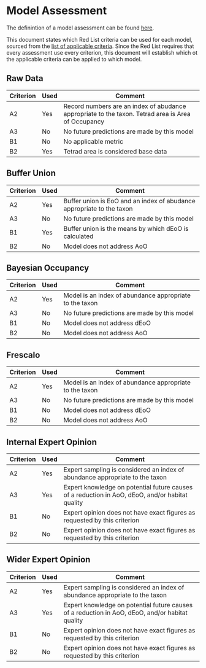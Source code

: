 # Model Assessment
The definintion of a model assessment can be found [here](./glossary.md#model-assessment).

This document states which Red List criteria can be used for each model, sourced from the [list of applicable criteria](./criteria.md). Since the Red List requires that every assessment use every criterion, this document will establish which ot the applicable criteria can be applied to which model.

## Raw Data
| Criterion | Used | Comment |
| --- |--- |---|
| A2 | Yes | Record numbers are an index of abudance appropriate to the taxon. Tetrad area is Area of Occupancy |
| A3 | No | No future predictions are made by this model |
| B1 | No | No applicable metric |
| B2 | Yes | Tetrad area is considered base data |

## Buffer Union
| Criterion | Used | Comment |
| --- |--- |---|
| A2 | Yes | Buffer union is EoO and an index of abudance appropriate to the taxon |
| A3 | No | No future predictions are made by this model |
| B1 | Yes | Buffer union is the means by which dEoO is calculated |
| B2 | No | Model does not address AoO |

## Bayesian Occupancy
| Criterion | Used | Comment |
| --- |--- |---|
| A2 | Yes | Model is an index of abundance appropriate to the taxon |
| A3 | No | No future predictions are made by this model |
| B1 | No | Model does not address dEoO |
| B2 | No | Model does not address AoO |

## Frescalo
| Criterion | Used | Comment |
| --- |--- |---|
| A2 | Yes | Model is an index of abundance appropriate to the taxon |
| A3 | No | No future predictions are made by this model |
| B1 | No | Model does not address dEoO |
| B2 | No | Model does not address AoO |

## Internal Expert Opinion
| Criterion | Used | Comment |
| --- |--- |---|
| A2 | Yes | Expert sampling is considered an index of abundance appropriate to the taxon |
| A3 | Yes | Expert knowledge on potential future causes of a reduction in AoO, dEoO, and/or habitat quality |
| B1 | No | Expert opinion does not have exact figures as requested by this criterion |
| B2 | No | Expert opinion does not have exact figures as requested by this criterion |

## Wider Expert Opinion
| Criterion | Used | Comment |
| --- |--- |---|
| A2 | Yes | Expert sampling is considered an index of abundance appropriate to the taxon |
| A3 | Yes | Expert knowledge on potential future causes of a reduction in AoO, dEoO, and/or habitat quality |
| B1 | No | Expert opinion does not have exact figures as requested by this criterion |
| B2 | No | Expert opinion does not have exact figures as requested by this criterion |